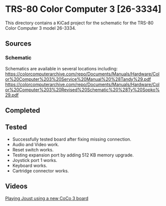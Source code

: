 # TRS-80 Color Computer 3 [26-3334]

This directory contains a KiCad project
for the schematic for the TRS-80 Color Computer 3
model 26-3334.

## Sources

### Schematic

Schematics are available in several locations including:
https://colorcomputerarchive.com/repo/Documents/Manuals/Hardware/Color%20Computer%203%20Service%20Manual%20%28Tandy%29.pdf
https://colorcomputerarchive.com/repo/Documents/Manuals/Hardware/Color%20Computer%203%20Revised%20Schematic%20%28Ty%20Sopko%29.pdf

## Completed

 
## Tested
- Successfully tested board after fixing missing connection.
- Audio and Video work.
- Reset switch works.
- Testing expansion port by adding 512 KB memory upgrade.
- Joystick port 1 works.
- Keyboard works.
- Cartridge connector works.

## Videos
[Playing Joust using a new CoCo 3 board](https://youtu.be/vjpey5T-lSU)
